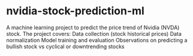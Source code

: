 # nvidia-stock-prediction-ml
A machine learning project to predict the price trend of Nvidia (NVDA) stock. The project covers:  Data collection (stock historical prices)  Data normalization  Model training and evaluation  Observations on predicting a bullish stock vs cyclical or downtrending stocks
